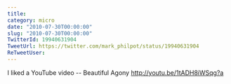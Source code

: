 ```yaml
---
title: 
category: micro
date: "2010-07-30T00:00:00"
slug: "2010-07-30T00:00:00"
TwitterId: 19940631904
TweetUrl: https://twitter.com/mark_philpot/status/19940631904
ReTweetUser: 
---
```


I liked a YouTube video -- Beautiful Agony http://youtu.be/1tADH8iWSqg?a